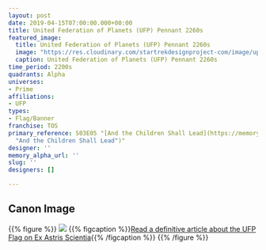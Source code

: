 ```yaml
---
layout: post
date: 2019-04-15T07:00:00.000+00:00
title: United Federation of Planets (UFP) Pennant 2260s
featured_image:
  title: United Federation of Planets (UFP) Pennant 2260s
  image: "https://res.cloudinary.com/startrekdesignproject-com/image/upload/v1555379759/UFPPennant.png"
  caption: United Federation of Planets (UFP) Pennant 2260s
time_period: 2200s
quadrants: Alpha
universes:
- Prime
affiliations:
- UFP
types:
- Flag/Banner
franchise: TOS
primary_reference: S03E05 "[And the Children Shall Lead](https://memory-alpha.fandom.com/wiki/And_the_Children_Shall_Lead
  "And the Children Shall Lead")"
designer: ''
memory_alpha_url: ''
slug: ''
designers: []

---
```

## Canon Image

{{% figure %}}
![](https://res.cloudinary.com/startrekdesignproject-com/image/upload/v1555379759/UFPPennant1.jpg)
{{% figcaption %}}[Read a definitive article about the UFP Flag on Ex Astris Scientia](http://www.ex-astris-scientia.org/inconsistencies/NEW_federation_flag.htm){{% /figcaption %}} {{% /figure %}}